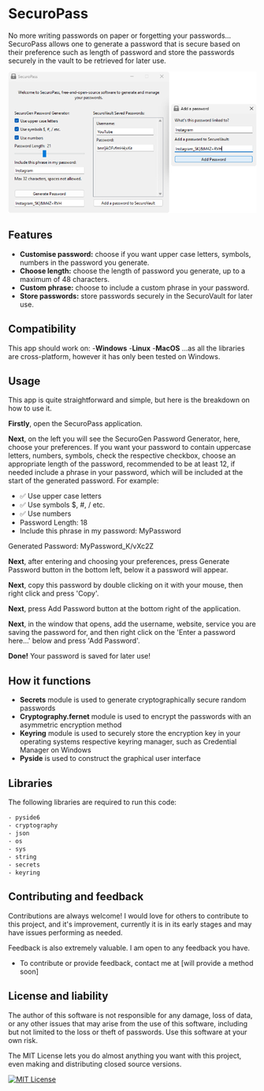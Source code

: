 
# SecuroPass

No more writing passwords on paper or forgetting your passwords... SecuroPass allows one to generate a password that is secure based on their preference such as length of password and store the passwords securely in the vault to be retrieved for later use.

<p align="center">
  <img src="preview.png" alt="SecuroPass Preview">
</p>


## Features

- **Customise password:** choose if you want upper case letters, symbols, numbers in the password you generate.
- **Choose length:** choose the length of password you generate, up to a maximum of 48 characters.
- **Custom phrase:** choose to include a custom phrase in your password.
- **Store passwords:** store passwords securely in the SecuroVault for later use.

## Compatibility

This app should work on:
-**Windows**
-**Linux**
-**MacOS**
...as all the libraries are cross-platform, however it has only been tested on Windows.

## Usage

This app is quite straightforward and simple, but here is the breakdown on how to use it.

**Firstly**, open the SecuroPass application.  

**Next**, on the left you will see the SecuroGen Password Generator, here, choose your preferences. If you want your password to contain uppercase letters, numbers, symbols, check the respective checkbox, choose an appropriate length of the password, recommended to be at least 12, if needed include a phrase in your password, which will be included at the start of the generated password. For example:

- ✅ Use upper case letters
- ✅ Use symbols $, #, / etc.
- ✅ Use numbers
- Password Length: 18
- Include this phrase in my password: MyPassword

Generated Password: MyPassword_K/vXc2Z

**Next**, after entering and choosing your preferences, press Generate Password button in the bottom left, below it a password will appear.

**Next**, copy this password by double clicking on it with your mouse, then right click and press 'Copy'.

**Next**, press Add Password button at the bottom right of the application.

**Next**, in the window that opens, add the username, website, service you are saving the password for, and then right click on the 'Enter a password here...' below and press 'Add Password'.

**Done!** Your password is saved for later use!


## How it functions

- **Secrets** module is used to generate cryptographically secure random passwords
- **Cryptography.fernet** module is used to encrypt the passwords with an asymmetric
 encryption method
- **Keyring** module is used to securely store the encryption key in your operating systems respective keyring manager, such as Credential Manager on Windows
- **Pyside** is used to construct the graphical user interface


## Libraries

The following libraries are required to run this code:

```
- pyside6
- cryptography
- json
- os
- sys
- string
- secrets
- keyring
```


## Contributing and feedback

Contributions are always welcome! I would love for others to contribute to this project, and it's improvement, currently it is in its early stages and may have issues performing as needed.

Feedback is also extremely valuable. I am open to any feedback you have.

- To contribute or provide feedback, contact me at [will provide a method soon]


## License and liability
The author of this software is not responsible for any damage, loss of data, or any other issues that may arise from the use of this software, including but not limited to the loss or theft of passwords. Use this software at your own risk.

The MIT License lets you do almost anything you want with this project, even making and distributing closed source versions.

[![MIT License](https://img.shields.io/badge/License-MIT-green.svg)](https://choosealicense.com/licenses/mit/)